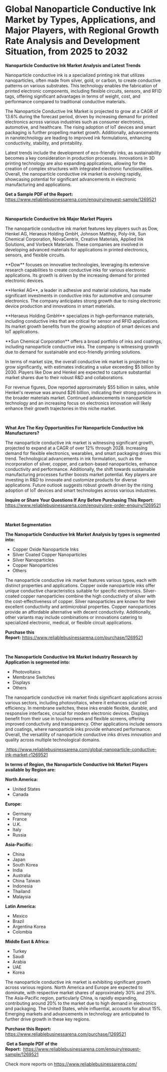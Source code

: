 <p><h1>Global Nanoparticle Conductive Ink Market by Types, Applications, and Major Players, with Regional Growth Rate Analysis and Development Situation, from 2025 to 2032</h1></p><p><strong>Nanoparticle Conductive Ink Market Analysis and Latest Trends</strong></p>
<p><p>Nanoparticle conductive ink is a specialized printing ink that utilizes nanoparticles, often made from silver, gold, or carbon, to create conductive patterns on various substrates. This technology enables the fabrication of printed electronic components, including flexible circuits, sensors, and RFID tags, offering significant advantages in terms of weight, cost, and performance compared to traditional conductive materials.</p><p>The Nanoparticle Conductive Ink Market is projected to grow at a CAGR of 13.6% during the forecast period, driven by increasing demand for printed electronics across various industries such as consumer electronics, automotive, and healthcare. The rising adoption of IoT devices and smart packaging is further propelling market growth. Additionally, advancements in nanotechnology are leading to improved ink formulations, enhancing conductivity, stability, and printability.</p><p>Latest trends include the development of eco-friendly inks, as sustainability becomes a key consideration in production processes. Innovations in 3D printing technology are also expanding applications, allowing for the creation of complex structures with integrated electronic functionalities. Overall, the nanoparticle conductive ink market is evolving rapidly, showcasing potential for significant advancements in electronic manufacturing and applications.</p></p>
<p><strong>Get a Sample PDF of the Report:&nbsp;</strong> <a href="https://www.reliablebusinessarena.com/enquiry/request-sample/1269521?utm_campaign=1891&utm_medium=2&utm_source=Github&utm_content=ia&utm_term=24032025&utm_id=nanoparticle-conductive-ink">https://www.reliablebusinessarena.com/enquiry/request-sample/1269521</a></p>
<p>&nbsp;</p>
<p><strong>Nanoparticle Conductive Ink Major Market Players</strong></p>
<p><p>The nanoparticle conductive ink market features key players such as Dow, Henkel AG, Heraeus Holding GmbH, Johnson Matthey, Poly-Ink, Sun Chemical Corporation, NovaCentrix, Creative Materials, Applied Ink Solutions, and Vorbeck Materials. These companies are involved in developing advanced materials for applications in printed electronics, sensors, and flexible circuits.</p><p>**Dow** focuses on innovative technologies, leveraging its extensive research capabilities to create conductive inks for various electronic applications. Its growth is driven by the increasing demand for printed electronic devices.</p><p>**Henkel AG**, a leader in adhesive and material solutions, has made significant investments in conductive inks for automotive and consumer electronics. The company anticipates strong growth due to rising electronic device production and innovations in smart materials.</p><p>**Heraeus Holding GmbH** specializes in high-performance materials, including conductive inks that are critical for sensor and RFID applications. Its market growth benefits from the growing adoption of smart devices and IoT applications.</p><p>**Sun Chemical Corporation** offers a broad portfolio of inks and coatings, including nanoparticle conductive inks. The company is witnessing growth due to demand for sustainable and eco-friendly printing solutions.</p><p>In terms of market size, the overall conductive ink market is projected to grow significantly, with estimates indicating a value exceeding $5 billion by 2030. Players like Dow and Henkel are expected to capture substantial market shares due to their robust R&D and collaborations.</p><p>For revenue figures, Dow reported approximately $55 billion in sales, while Henkel's revenue was around $26 billion, indicating their strong positions in the broader materials market. Continued advancements in nanoparticle technology and an increasing focus on electronics innovation will likely enhance their growth trajectories in this niche market.</p></p>
<p>&nbsp;</p>
<p><strong>What Are The Key Opportunities For Nanoparticle Conductive Ink Manufacturers?</strong></p>
<p><p>The nanoparticle conductive ink market is witnessing significant growth, projected to expand at a CAGR of over 12% through 2028. Increasing demand for flexible electronics, wearables, and smart packaging drives this trend. Technological advancements in ink formulation, such as the incorporation of silver, copper, and carbon-based nanoparticles, enhance conductivity and performance. Additionally, the shift towards sustainable manufacturing processes further boosts market potential. Key players are investing in R&D to innovate and customize products for diverse applications. Future outlook suggests robust growth driven by the rising adoption of IoT devices and smart technologies across various industries.</p></p>
<p><strong>Inquire or Share Your Questions If Any Before Purchasing This Report:</strong> <a href="https://www.reliablebusinessarena.com/enquiry/pre-order-enquiry/1269521?utm_campaign=1891&utm_medium=2&utm_source=Github&utm_content=ia&utm_term=24032025&utm_id=nanoparticle-conductive-ink">https://www.reliablebusinessarena.com/enquiry/pre-order-enquiry/1269521</a></p>
<p>&nbsp;</p>
<p><strong>Market Segmentation</strong></p>
<p><strong>The Nanoparticle Conductive Ink Market Analysis by types is segmented into:</strong></p>
<p><ul><li>Copper Oxide Nanoparticle Inks</li><li>Silver Coated Copper Nanoparticles</li><li>Silver Nanoparticles</li><li>Copper Nanoparticles</li><li>Others</li></ul></p>
<p><p>The nanoparticle conductive ink market features various types, each with distinct properties and applications. Copper oxide nanoparticle inks offer unique conductive characteristics suitable for specific electronics. Silver-coated copper nanoparticles combine the high conductivity of silver with the cost-effectiveness of copper. Silver nanoparticles are known for their excellent conductivity and antimicrobial properties. Copper nanoparticles provide an affordable alternative with decent conductivity. Additionally, other variants may include combinations or innovations catering to specialized electronic, medical, or flexible circuit applications.</p></p>
<p><strong>Purchase this Report:&nbsp;</strong><a href="https://www.reliablebusinessarena.com/purchase/1269521?utm_campaign=1891&utm_medium=2&utm_source=Github&utm_content=ia&utm_term=24032025&utm_id=nanoparticle-conductive-ink">https://www.reliablebusinessarena.com/purchase/1269521</a></p>
<p>&nbsp;</p>
<p><strong>The Nanoparticle Conductive Ink Market Industry Research by Application is segmented into:</strong></p>
<p><ul><li>Photovoltaics</li><li>Membrane Switches</li><li>Displays</li><li>Others</li></ul></p>
<p><p>The nanoparticle conductive ink market finds significant applications across various sectors, including photovoltaics, where it enhances solar cell efficiency. In membrane switches, these inks enable flexible, durable, and responsive interfaces, crucial for modern electronic devices. Displays benefit from their use in touchscreens and flexible screens, offering improved conductivity and transparency. Other applications include sensors and coatings, where nanoparticle inks provide enhanced performance. Overall, the versatility of nanoparticle conductive inks drives innovation and quality across multiple technological domains.</p></p>
<p><a href="https://www.reliablebusinessarena.com/global-nanoparticle-conductive-ink-market-r1269521?utm_campaign=1891&utm_medium=2&utm_source=Github&utm_content=ia&utm_term=24032025&utm_id=nanoparticle-conductive-ink">&nbsp;https://www.reliablebusinessarena.com/global-nanoparticle-conductive-ink-market-r1269521</a></p>
<p><strong>In terms of Region, the Nanoparticle Conductive Ink Market Players available by Region are:</strong></p>
<p>
    <p> <strong> North America: </strong>
        <ul>
            <li>United States</li>
            <li>Canada</li>
        </ul>
        </p> 
    <p> <strong> Europe: </strong>
        <ul>
            <li>Germany</li>
            <li>France</li>
            <li>U.K.</li>
            <li>Italy</li>
            <li>Russia</li>
        </ul>
        </p> 
    <p> <strong> Asia-Pacific: </strong>
        <ul>
            <li>China</li>
            <li>Japan</li>
            <li>South Korea</li>
            <li>India</li>
            <li>Australia</li>
            <li>China Taiwan</li>
            <li>Indonesia</li>
            <li>Thailand</li>
            <li>Malaysia</li>
        </ul>
        </p> 
    <p> <strong> Latin America: </strong>
        <ul>
            <li>Mexico</li>
            <li>Brazil</li>
            <li>Argentina Korea</li>
            <li>Colombia</li>
        </ul>
        </p> 
    <p> <strong> Middle East & Africa: </strong>
        <ul>
            <li>Turkey</li>
            <li>Saudi</li>
            <li>Arabia</li>
            <li>UAE</li>
            <li>Korea</li>
        </ul>
    </p>
    </p>
<p><p>The nanoparticle conductive ink market is exhibiting significant growth across various regions. North America and Europe are expected to dominate, with respective market shares of approximately 30% and 25%. The Asia-Pacific region, particularly China, is rapidly expanding, contributing around 20% to the market due to high demand in electronics and packaging. The United States, while influential, accounts for about 15%. Emerging markets and advancements in technology are anticipated to further drive growth in these key regions.</p></p>
<p><strong>Purchase this Report: </strong><a href="https://www.reliablebusinessarena.com/purchase/1269521?utm_campaign=1891&utm_medium=2&utm_source=Github&utm_content=ia&utm_term=24032025&utm_id=nanoparticle-conductive-ink">https://www.reliablebusinessarena.com/purchase/1269521</a></p>
<p>&nbsp;<strong>Get a Sample PDF of the Report:&nbsp;&nbsp;</strong><a href="https://www.reliablebusinessarena.com/enquiry/request-sample/1269521?utm_campaign=1891&utm_medium=2&utm_source=Github&utm_content=ia&utm_term=24032025&utm_id=nanoparticle-conductive-ink">https://www.reliablebusinessarena.com/enquiry/request-sample/1269521</a></p>
<p><strong></strong></p>
<p>Check more reports on <a href="https://www.reliablebusinessarena.com/?utm_campaign=1891&utm_medium=2&utm_source=Github&utm_content=ia&utm_term=24032025&utm_id=nanoparticle-conductive-ink">https://www.reliablebusinessarena.com/</a></p>